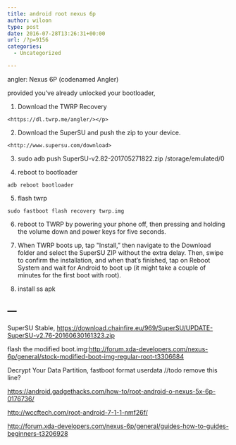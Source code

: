 ```yaml
---
title: android root nexus 6p
author: wiloon
type: post
date: 2016-07-28T13:26:31+00:00
url: /?p=9156
categories:
  - Uncategorized

---
```

angler: Nexus 6P (codenamed Angler)
  
provided you&#8217;ve already unlocked your bootloader,

  1. Download the TWRP Recovery
  
    <https://dl.twrp.me/angler/></p> 
  2. Download the SuperSU and push the zip to your device.
  
    <http://www.supersu.com/download>

  3. sudo adb push SuperSU-v2.82-201705271822.zip /storage/emulated/0

  4. reboot to bootloader
  
    adb reboot bootloader

  5. flash twrp
  
    sudo fastboot flash recovery twrp.img

  6. reboot to TWRP by powering your phone off, then pressing and holding the volume down and power keys for five seconds.

  7. When TWRP boots up, tap "Install,&#8221; then navigate to the Download folder and select the SuperSU ZIP without the extra delay. Then, swipe to confirm the installation, and when that&#8217;s finished, tap on Reboot System and wait for Android to boot up (it might take a couple of minutes for the first boot with root).

  8. install ss apk

## &#8212;

SuperSU Stable, https://download.chainfire.eu/969/SuperSU/UPDATE-SuperSU-v2.76-20160630161323.zip

flash the modified boot.img:http://forum.xda-developers.com/nexus-6p/general/stock-modified-boot-img-regular-root-t3306684
  
Decrypt Your Data Partition, fastboot format userdata //todo remove this line?

https://android.gadgethacks.com/how-to/root-android-o-nexus-5x-6p-0176736/
  
http://wccftech.com/root-android-7-1-1-nmf26f/
  
http://forum.xda-developers.com/nexus-6p/general/guides-how-to-guides-beginners-t3206928
